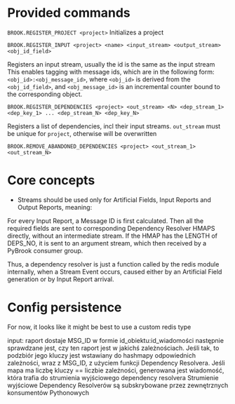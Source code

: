 # Provided commands

`BROOK.REGISTER_PROJECT <project>`
Initializes a project

`BROOK.REGISTER_INPUT <project> <name> <input_stream> <output_stream> <obj_id_field>`

Registers an input stream, usually the id is the same as the input stream
This enables tagging with message ids, which are in the following form: `<obj_id>:<obj_message_id>`, where `<obj_id>` is derived from the `<obj_id_field>`, 
and `<obj_message_id>` is an incremental counter bound to the corresponding object.

`BROOK.REGISTER_DEPENDENCIES <project> <out_stream> <N> <dep_stream_1> <dep_key_1> ... <dep_stream_N> <dep_key_N>`

Registers a list of dependencies, incl their input streams. `out_stream` must be unique for `project`, otherwise will be overwritten
<!-- TODO: add historical deps -->

`BROOK.REMOVE_ABANDONED_DEPENDENCIES <project> <out_stream_1> <out_stream_N>`


# Core concepts

- Streams should be used only for Artificial Fields, Input Reports and Output Reports, meaning:


For every Input Report, a Message ID is first calculated.
Then all the required fields are sent to corresponding Dependency Resolver HMAPS directly, without an intermediate stream.
If the HMAP has the LENGTH of DEPS_NO, it is sent to an argument stream, which then received by a PyBrook consumer group. 

Thus, a dependency resolver is just a function called by the redis module internally, when a Stream Event occurs,
caused either by an Artificial Field generation or by Input Report arrival.

# Config persistence

For now, it looks like it might be best to use a custom redis type

input: 
raport dostaje MSG_ID w formie id_obiektu:id_wiadomości
następnie sprawdzane jest, czy ten raport jest w jakichś zależnościach.
Jeśli tak, to podzbiór jego kluczy jest wstawiany do hashmapy odpowiednich zależności, wraz z MSG_ID, z użyciem funkcji Dependency Resolvera.
Jeśli mapa ma liczbę kluczy == liczbie zależności, generowana jest wiadomość, która trafia do strumienia wyjściowego dependency resolvera
Strumienie wyjściowe Dependency Resolverów są subskrybowane przez zewnętrznych konsumentów Pythonowych
